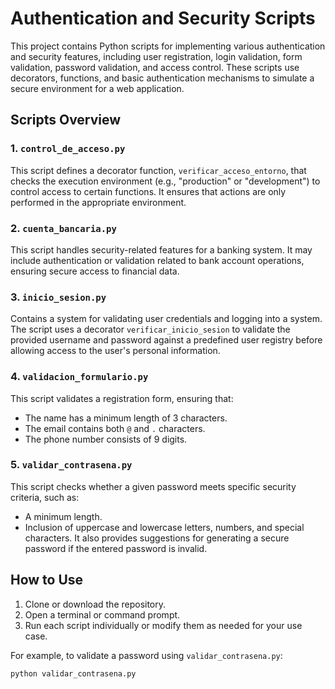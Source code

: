 # Authentication and Security Scripts

This project contains Python scripts for implementing various authentication and security features, including user registration, login validation, form validation, password validation, and access control. These scripts use decorators, functions, and basic authentication mechanisms to simulate a secure environment for a web application.

## Scripts Overview

### 1. `control_de_acceso.py`
This script defines a decorator function, `verificar_acceso_entorno`, that checks the execution environment (e.g., "production" or "development") to control access to certain functions. It ensures that actions are only performed in the appropriate environment.

### 2. `cuenta_bancaria.py`
This script handles security-related features for a banking system. It may include authentication or validation related to bank account operations, ensuring secure access to financial data.

### 3. `inicio_sesion.py`
Contains a system for validating user credentials and logging into a system. The script uses a decorator `verificar_inicio_sesion` to validate the provided username and password against a predefined user registry before allowing access to the user's personal information.

### 4. `validacion_formulario.py`
This script validates a registration form, ensuring that:
- The name has a minimum length of 3 characters.
- The email contains both `@` and `.` characters.
- The phone number consists of 9 digits.

### 5. `validar_contrasena.py`
This script checks whether a given password meets specific security criteria, such as:
- A minimum length.
- Inclusion of uppercase and lowercase letters, numbers, and special characters.
It also provides suggestions for generating a secure password if the entered password is invalid.

## How to Use

1. Clone or download the repository.
2. Open a terminal or command prompt.
3. Run each script individually or modify them as needed for your use case.

For example, to validate a password using `validar_contrasena.py`:

```bash
python validar_contrasena.py
